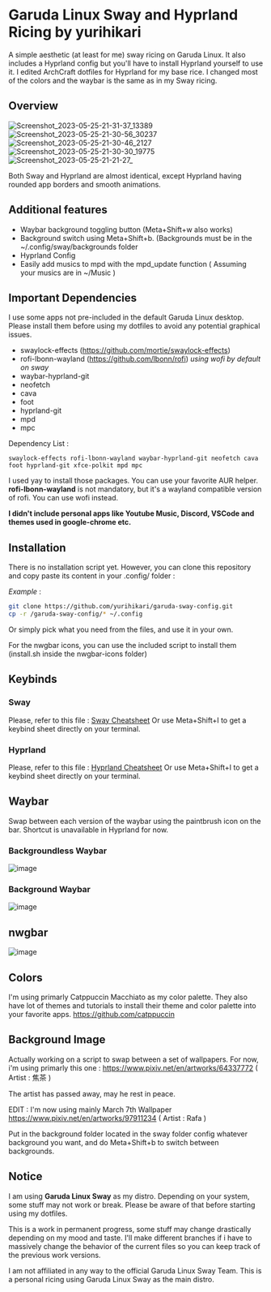 # Garuda Linux Sway and Hyprland Ricing by yurihikari

A simple aesthetic (at least for me) sway ricing on Garuda Linux. It also includes a Hyprland config but you'll have to install Hyprland yourself to use it.
I edited ArchCraft dotfiles for Hyprland for my base rice. I changed most of the colors and the waybar is the same as in my Sway ricing.

## Overview
![Screenshot_2023-05-25-21-31-37_13389](https://github.com/yurihikari/garuda-sway-config/assets/83579522/5e179d2f-0702-462d-8b86-d4cf3e1f4917)
![Screenshot_2023-05-25-21-30-56_30237](https://github.com/yurihikari/garuda-sway-config/assets/83579522/9a36bf1e-a72a-4272-9740-74874f2c1cc8)
![Screenshot_2023-05-25-21-30-46_2127](https://github.com/yurihikari/garuda-sway-config/assets/83579522/bd63818a-826e-4526-b680-8b5f44988d12)
![Screenshot_2023-05-25-21-30-30_19775](https://github.com/yurihikari/garuda-sway-config/assets/83579522/985f283f-3712-42d7-b25e-7f83fed982b0)
![Screenshot_2023-05-25-21-21-27_](https://github.com/yurihikari/garuda-sway-config/assets/83579522/f7e0e5f1-c0ef-4e44-9350-10199857992f)

Both Sway and Hyprland are almost identical, except Hyprland having rounded app borders and smooth animations.

## Additional features
- Waybar background toggling button (Meta+Shift+w also works)
- Background switch using Meta+Shift+b. (Backgrounds must be in the ~/.config/sway/backgrounds folder
- Hyprland Config
- Easily add musics to mpd with the mpd_update function ( Assuming your musics are in ~/Music )

## Important Dependencies
I use some apps not pre-included in the default Garuda Linux desktop. Please install them before using my dotfiles
to avoid any potential graphical issues.
- swaylock-effects (https://github.com/mortie/swaylock-effects)
- rofi-lbonn-wayland (https://github.com/lbonn/rofi) *using wofi by default on sway*
- waybar-hyprland-git 
- neofetch
- cava
- foot
- hyprland-git
- mpd
- mpc

Dependency List :
```
swaylock-effects rofi-lbonn-wayland waybar-hyprland-git neofetch cava foot hyprland-git xfce-polkit mpd mpc
```

I used yay to install those packages. You can use your favorite AUR helper.
**rofi-lbonn-wayland** is not mandatory, but it's a wayland compatible version of rofi. You can use wofi instead.

**I didn't include personal apps like Youtube Music, Discord, VSCode and themes used in google-chrome etc.**

## Installation
There is no installation script yet. However, you can clone this repository and copy paste its content in your .config/ folder :

*Example* :
```bash
git clone https://github.com/yurihikari/garuda-sway-config.git
cp -r /garuda-sway-config/* ~/.config
```

Or simply pick what you need from the files, and use it in your own.

For the nwgbar icons, you can use the included script to install them (install.sh inside the nwgbar-icons folder)

## Keybinds

### Sway
Please, refer to this file : [Sway Cheatsheet](https://github.com/yurihikari/garuda-sway-config/blob/master/sway/cheatsheet.md)
Or use Meta+Shift+I to get a keybind sheet directly on your terminal.

### Hyprland
Please, refer to this file : [Hyprland Cheatsheet](https://github.com/yurihikari/garuda-sway-config/blob/master/hypr/cheatsheet.md)
Or use Meta+Shift+I to get a keybind sheet directly on your terminal.

## Waybar
Swap between each version of the waybar using the paintbrush icon on the bar.
Shortcut is unavailable in Hyprland for now.

### Backgroundless Waybar
![image](https://github.com/yurihikari/garuda-sway-config/assets/83579522/c996f39f-6508-4f23-b707-f7a8778f5ff4)

### Background Waybar
![image](https://github.com/yurihikari/garuda-sway-config/assets/83579522/32f7b93b-b3c1-46f9-840b-407ce1a2da6d)

## nwgbar
![image](https://github.com/yurihikari/garuda-sway-config/assets/83579522/bf02deae-1b64-4ace-b151-df30459ec464)

## Colors
I'm using primarly Catppuccin Macchiato as my color palette. They also have lot of themes and tutorials
to install their theme and color palette into your favorite apps.
https://github.com/catppuccin

## Background Image
Actually working on a script to swap between a set of wallpapers. For now, i'm using primarly this one :
https://www.pixiv.net/en/artworks/64337772 ( Artist : 焦茶 )

The artist has passed away, may he rest in peace.

EDIT : I'm now using mainly March 7th Wallpaper
https://www.pixiv.net/en/artworks/97911234 ( Artist : Rafa )

Put in the background folder located in the sway folder config whatever background you want, and do Meta+Shift+b to switch between backgrounds.

## Notice
I am using **Garuda Linux Sway** as my distro. Depending on your system, some stuff may not work or break.
Please be aware of that before starting using my dotfiles.

This is a work in permanent progress, some stuff may change drastically depending on my mood and taste.
I'll make different branches if i have to massively change the behavior of the current files so you can
keep track of the previous work versions.

I am not affiliated in any way to the official Garuda Linux Sway Team. This is a personal ricing using Garuda Linux Sway as the main distro.
